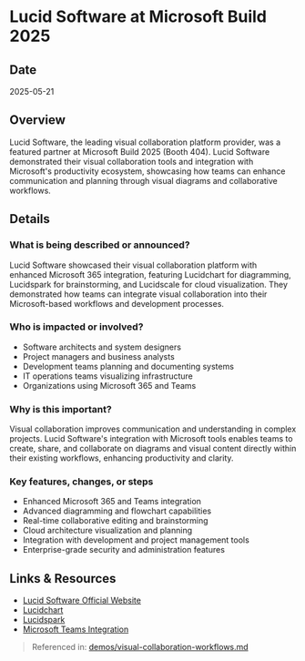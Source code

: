 # Lucid Software at Microsoft Build 2025

## Date
2025-05-21

## Overview
Lucid Software, the leading visual collaboration platform provider, was a featured partner at Microsoft Build 2025 (Booth 404). Lucid Software demonstrated their visual collaboration tools and integration with Microsoft's productivity ecosystem, showcasing how teams can enhance communication and planning through visual diagrams and collaborative workflows.

## Details

### What is being described or announced?
Lucid Software showcased their visual collaboration platform with enhanced Microsoft 365 integration, featuring Lucidchart for diagramming, Lucidspark for brainstorming, and Lucidscale for cloud visualization. They demonstrated how teams can integrate visual collaboration into their Microsoft-based workflows and development processes.

### Who is impacted or involved?
- Software architects and system designers
- Project managers and business analysts
- Development teams planning and documenting systems
- IT operations teams visualizing infrastructure
- Organizations using Microsoft 365 and Teams

### Why is this important?
Visual collaboration improves communication and understanding in complex projects. Lucid Software's integration with Microsoft tools enables teams to create, share, and collaborate on diagrams and visual content directly within their existing workflows, enhancing productivity and clarity.

### Key features, changes, or steps
- Enhanced Microsoft 365 and Teams integration
- Advanced diagramming and flowchart capabilities
- Real-time collaborative editing and brainstorming
- Cloud architecture visualization and planning
- Integration with development and project management tools
- Enterprise-grade security and administration features

## Links & Resources
- [Lucid Software Official Website](https://lucid.co/)
- [Lucidchart](https://www.lucidchart.com/)
- [Lucidspark](https://lucidspark.com/)
- [Microsoft Teams Integration](https://lucid.co/integrations/microsoft-teams)

> Referenced in: [demos/visual-collaboration-workflows.md](../demos/visual-collaboration-workflows.md)
